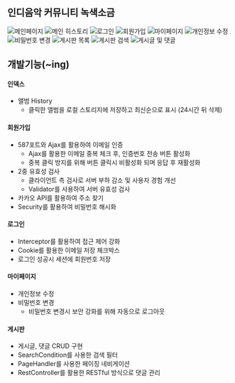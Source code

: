 ## 인디음악 커뮤니티 녹색소금  

![메인페이지](https://github.com/user-attachments/assets/6af207dc-411e-4174-b308-098587b8d834)
![메인 히스토리](https://github.com/user-attachments/assets/aa58e739-4fcc-48f7-97db-e867d57d9b82)
![로그인](https://github.com/user-attachments/assets/ce7eb3de-3e0a-4fd9-b08a-17da5f6009ec)
![회원가입](https://github.com/user-attachments/assets/2cfd2468-e035-4756-a89a-414e4c3005f7)
![마이페이지](https://github.com/user-attachments/assets/579f217b-b834-4996-ae9f-a467df35e780)
![개인정보 수정](https://github.com/user-attachments/assets/cbe2c221-86a4-4181-b301-2e5d0b9ae516)
![비밀번호 변경](https://github.com/user-attachments/assets/d426b105-c725-44f4-94fe-752fceff1a6e)
![게시판 목록](https://github.com/user-attachments/assets/a66cc888-e6ad-464b-a47d-0d56b70c8a3d)
![게시판 검색](https://github.com/user-attachments/assets/2b4e14d1-5c63-492c-8eeb-b5bd6ef69a12)
![게시글 및 댓글](https://github.com/user-attachments/assets/2283f7d9-0212-4bdc-8190-9c31be65f6a4)

## 개발기능(~ing)

#### 인덱스
   + 앨범 History
     + 클릭한 앨범을 로컬 스토리지에 저장하고 최신순으로 표시 (24시간 뒤 삭제)

#### 회원가입
   + 587포트와 Ajax를 활용하여 이메일 인증
     + Ajax를 활용한 이메일 중복 체크 후, 인증번호 전송 버튼 활성화
     + 중복 클릭 방지를 위해 버튼 클릭시 비활성화 되며 응답 후 재활성화
   + 2중 유효성 검사
     + 클라이언트 측 검사로 서버 부하 감소 및 사용자 경험 개선
     + Validator를 사용하여 서버 유효성 검사 
   + 카카오 API를 활용하여 주소 찾기
   + Security를 활용하여 비밀번호 해시화

#### 로그인
   + Interceptor를 활용하여 접근 제어 강화
   + Cookie를 활용한 이메일 저장 체크박스
   + 로그인 성공시 세션에 회원번호 저장

#### 마이페이지
   + 개인정보 수정
   + 비밀번호 변경
     + 비밀번호 변경시 보안 강화를 위해 자동으로 로그아웃 

#### 게시판
   + 게시글, 댓글 CRUD 구현
   + SearchCondition를 사용한 검색 필터
   + PageHandler를 사용한 페이징 네비게이션
   + RestController를 활용한 RESTful 방식으로 댓글 관리
   
   

